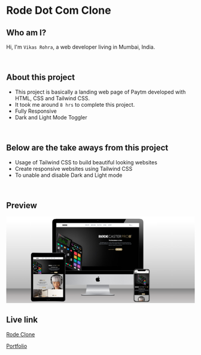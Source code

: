 # Rode Dot Com Clone

## Who am I?
Hi, I'm `Vikas Rohra`, a web developer living in Mumbai, India.

<br /> 

## About this project
 - This project is basically a landing web page of Paytm developed with HTML, CSS and Tailwind CSS.
 - It took me around `8 hrs` to complete this project.
 - Fully Responsive
 - Dark and Light Mode Toggler
 
<br /> 

## Below are the take aways from this project
 - Usage of Tailwind CSS to build beautiful looking websites
 - Create responsive websites using Tailwind CSS
 - To unable and disable Dark and Light mode  

<br /> 

## Preview

![Rode.com Clone Image](./assets/images/screenshots/ss.png "Title")

## Live link
 [Rode Clone](https://rode-dot-com.netlify.app/)
 
 [Portfolio](https://vikasrohra.com)
